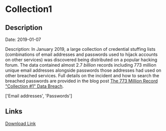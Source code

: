# Collection1

## Description

Date: 2019-01-07

Description:
In January 2019, a large collection of credential stuffing lists (combinations of email addresses and passwords used to hijack accounts on other services) was discovered being distributed on a popular hacking forum. The data contained almost 2.7 <em>billion</em> records including 773 million unique email addresses alongside passwords those addresses had used on other breached services. Full details on the incident and how to search the breached passwords are provided in the blog post <a href="https://www.troyhunt.com/the-773-million-record-collection-1-data-reach" target="_blank" rel="noopener">The 773 Million Record "Collection #1" Data Breach</a>.


['Email addresses', 'Passwords']

## Links

[Download Link](https://link-to.net/1229997/359.4976295009582/dynamic/?r=aHR0cHM6Ly93d3cubWVkaWFmaXJlLmNvbS92aWV3L2t0RWZYNkROalhKdEJlMi8vZmlsZQ==)